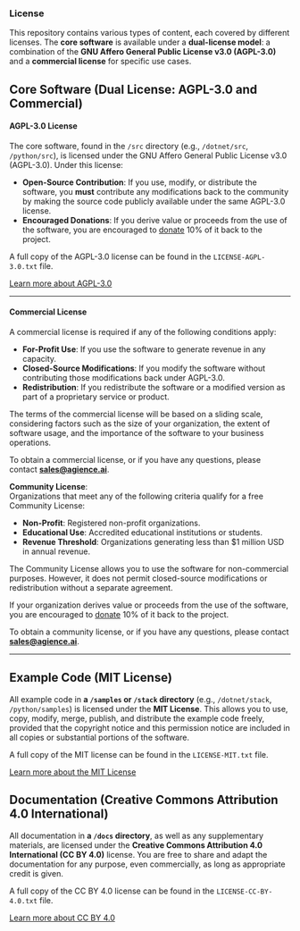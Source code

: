 ### License
This repository contains various types of content, each covered by different licenses. The **core software** is available under a **dual-license model**: a combination of the **GNU Affero General Public License v3.0 (AGPL-3.0)** and a **commercial license** for specific use cases.

## Core Software (Dual License: AGPL-3.0 and Commercial)

#### AGPL-3.0 License
The core software, found in the `/src` directory (e.g., `/dotnet/src`, `/python/src`), is licensed under the GNU Affero General Public License v3.0 (AGPL-3.0). Under this license:

- **Open-Source Contribution**: If you use, modify, or distribute the software, you **must** contribute any modifications back to the community by making the source code publicly available under the same AGPL-3.0 license.
- **Encouraged Donations**: If you derive value or proceeds from the use of the software, you are encouraged to [donate](https://github.com/sponsors/ikailo) 10% of it back to the project.

A full copy of the AGPL-3.0 license can be found in the `LICENSE-AGPL-3.0.txt` file.

[Learn more about AGPL-3.0](#)

---

#### Commercial License
A commercial license is required if any of the following conditions apply:

- **For-Profit Use**: If you use the software to generate revenue in any capacity.
- **Closed-Source Modifications**: If you modify the software without contributing those modifications back under AGPL-3.0.
- **Redistribution**: If you redistribute the software or a modified version as part of a proprietary service or product.

The terms of the commercial license will be based on a sliding scale, considering factors such as the size of your organization, the extent of software usage, and the importance of the software to your business operations.

To obtain a commercial license, or if you have any questions, please contact **sales@agience.ai**.

**Community License**:  
Organizations that meet any of the following criteria qualify for a free Community License:

- **Non-Profit**: Registered non-profit organizations.
- **Educational Use**: Accredited educational institutions or students.
- **Revenue Threshold**: Organizations generating less than $1 million USD in annual revenue. 

The Community License allows you to use the software for non-commercial purposes. However, it does not permit closed-source modifications or redistribution without a separate agreement. 

If your organization derives value or proceeds from the use of the software, you are encouraged to [donate](https://github.com/sponsors/ikailo) 10% of it back to the project.

To obtain a community license, or if you have any questions, please contact **sales@agience.ai**.

---

## Example Code (MIT License)
All example code in **a `/samples` or `/stack` directory** (e.g., `/dotnet/stack`, `/python/samples`) is licensed under the **MIT License**. This allows you to use, copy, modify, merge, publish, and distribute the example code freely, provided that the copyright notice and this permission notice are included in all copies or substantial portions of the software.

A full copy of the MIT license can be found in the `LICENSE-MIT.txt` file.

[Learn more about the MIT License](https://opensource.org/licenses/MIT)

## Documentation (Creative Commons Attribution 4.0 International)
All documentation in **a `/docs` directory**, as well as any supplementary materials, are licensed under the **Creative Commons Attribution 4.0 International (CC BY 4.0)** license. You are free to share and adapt the documentation for any purpose, even commercially, as long as appropriate credit is given.

A full copy of the CC BY 4.0 license can be found in the `LICENSE-CC-BY-4.0.txt` file.

[Learn more about CC BY 4.0](https://creativecommons.org/licenses/by/4.0/)